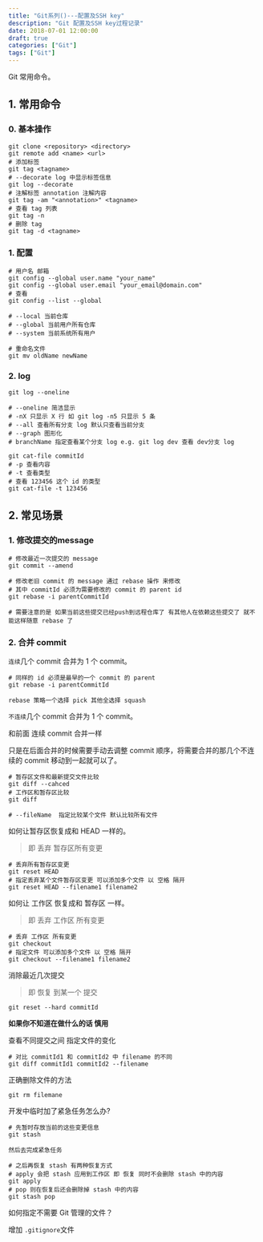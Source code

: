 ```yaml
---
title: "Git系列()---配置及SSH key"
description: "Git 配置及SSH key过程记录"
date: 2018-07-01 12:00:00
draft: true
categories: ["Git"]
tags: ["Git"]
---
```


Git 常用命令。

<!--more-->

## 1. 常用命令



### 0. 基本操作

```shell
git clone <repository> <directory>
git remote add <name> <url>
# 添加标签
git tag <tagname>
# --decorate log 中显示标签信息
git log --decorate
# 注解标签 annotation 注解内容
git tag -am "<annotation>" <tagname>
# 查看 tag 列表
git tag -n
# 删除 tag
git tag -d <tagname>
```





### 1. 配置

```shell
# 用户名 邮箱
git config --global user.name "your_name" 
git config --global user.email "your_email@domain.com"
# 查看
git config --list --global

# --local 当前仓库
# --global 当前用户所有仓库
# --system 当前系统所有用户
```



```shell
# 重命名文件
git mv oldName newName
```



### 2. log

```shell
git log --oneline

# --oneline 简洁显示
# -nX 只显示 X 行 如 git log -n5 只显示 5 条
# --all 查看所有分支 log 默认只查看当前分支
# --graph 图形化
# branchName 指定查看某个分支 log e.g. git log dev 查看 dev分支 log
```



```shell
git cat-file commitId
# -p 查看内容
# -t 查看类型
# 查看 123456 这个 id 的类型
git cat-file -t 123456 
```



## 2. 常见场景

### 1. 修改提交的message

```shell
# 修改最近一次提交的 message
git commit --amend

# 修改老旧 commit 的 message 通过 rebase 操作 来修改
# 其中 commitId 必须为需要修改的 commit 的 parent id
git rebase -i parentCommitId

# 需要注意的是 如果当前这些提交已经push到远程仓库了 有其他人在依赖这些提交了 就不能这样随意 rebase 了
```

### 2. 合并 commit



`连续`几个 commit 合并为 1 个 commit。

```shell
# 同样的 id 必须是最早的一个 commit 的 parent
git rebase -i parentCommitId

rebase 策略一个选择 pick 其他全选择 squash
```

`不连续`几个 commit 合并为 1 个 commit。

和前面 连续 commit 合并一样

只是在后面合并的时候需要手动去调整 commit 顺序，将需要合并的那几个不连续的 commit 移动到一起就可以了。



```shell
# 暂存区文件和最新提交文件比较
git diff --cahced
# 工作区和暂存区比较
git diff

# --fileName  指定比较某个文件 默认比较所有文件
```



如何让暂存区恢复成和 HEAD 一样的。

> 即 丢弃 暂存区所有变更

```shell
# 丢弃所有暂存区变更
git reset HEAD
# 指定丢弃某个文件暂存区变更 可以添加多个文件 以 空格 隔开
git reset HEAD --filename1 filename2 
```



如何让 工作区 恢复成和 暂存区 一样。

> 即 丢弃 工作区 所有变更

```shell
# 丢弃 工作区 所有变更
git checkout
# 指定文件 可以添加多个文件 以 空格 隔开
git checkout --filename1 filename2 
```



消除最近几次提交

> 即 恢复 到某一个 提交

```shell
git reset --hard commitId
```

**如果你不知道在做什么的话 慎用**





查看不同提交之间 指定文件的变化

```shell
# 对比 commitId1 和 commitId2 中 filename 的不同
git diff commitId1 commitId2 --filename
```



正确删除文件的方法

```shell
git rm filemane
```



开发中临时加了紧急任务怎么办?

```shell
# 先暂时存放当前的这些变更信息
git stash

然后去完成紧急任务 

# 之后再恢复 stash 有两种恢复方式
# apply 会把 stash 应用到工作区 即 恢复 同时不会删除 stash 中的内容
git apply
# pop 则在恢复后还会删除掉 stash 中的内容
git stash pop
```



如何指定不需要 Git 管理的文件？

增加 `.gitignore`文件







